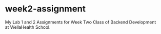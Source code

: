 # week2-assignment
My Lab 1 and 2 Assignments for Week Two Class of Backend Development at WellaHealth School.
